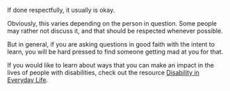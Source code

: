 If done respectfully, it usually is okay.

Obviously, this varies depending on the person in question. Some people may
rather not discuss it, and that should be respected whenever possible.

But in general, if you are asking questions in good faith with the intent to
learn, you will be hard pressed to find someone getting mad at you for that.

If you would like to learn about ways that you can make an impact in the lives
of people with disabilities, check out the resource
[Disability in Everyday Life](#disability-in-everyday-life).
